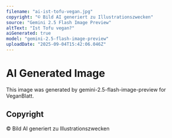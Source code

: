 ```yaml
---
filename: "ai-ist-tofu-vegan.jpg"
copyright: "© Bild AI generiert zu Illustrationszwecken"
source: "Gemini 2.5 Flash Image Preview"
altText: "Ist Tofu vegan?"
aiGenerated: true
model: "gemini-2.5-flash-image-preview"
uploadDate: "2025-09-04T15:42:06.046Z"
---
```


# AI Generated Image

This image was generated by gemini-2.5-flash-image-preview for VeganBlatt.

## Copyright
© Bild AI generiert zu Illustrationszwecken
